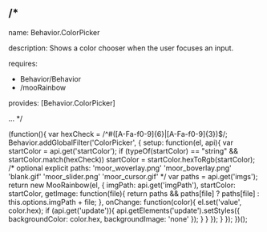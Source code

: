 /*
---

name: Behavior.ColorPicker

description: Shows a color chooser when the user focuses an input.

requires:
 - Behavior/Behavior
 - /mooRainbow

provides: [Behavior.ColorPicker]

...
*/

(function(){
  var hexCheck = /^#([A-Fa-f0-9]{6}|[A-Fa-f0-9]{3})$/;
  Behavior.addGlobalFilter('ColorPicker', {
    setup: function(el, api){
      var startColor = api.get('startColor');
      if (typeOf(startColor) == "string" && startColor.match(hexCheck)) startColor = startColor.hexToRgb(startColor);
      /*
        optional explicit paths:
        'moor_woverlay.png'
        'moor_boverlay.png'
        'blank.gif'
        'moor_slider.png'
        'moor_cursor.gif'
      */
      var paths = api.get('imgs');
      return new MooRainbow(el, {
        imgPath: api.get('imgPath'),
        startColor: startColor,
        getImage: function(file){
          return paths && paths[file] ? paths[file] : this.options.imgPath + file;
        },
        onChange: function(color){
          el.set('value', color.hex);
          if (api.get('update')){
            api.getElements('update').setStyles({
              backgroundColor: color.hex,
              backgroundImage: 'none'
            });
          }
        }
      });
    }
  });
})();